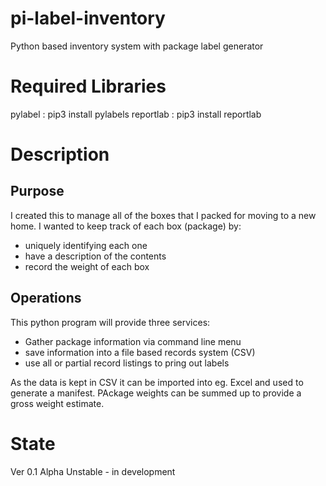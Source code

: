 # pi-label-inventory
Python based inventory system with package label generator

# Required Libraries

  pylabel   : pip3 install pylabels
  reportlab : pip3 install reportlab

# Description

## Purpose

I created this to manage all of the boxes that I packed for moving to a new home. I wanted to keep track of each box (package) by:

 - uniquely identifying each one
 - have a description of the contents
 - record the weight of each box

 ## Operations

 This python program will provide three services:

  - Gather package information via command line menu
  - save information into a file based records system (CSV)
  - use all or partial record listings to pring out labels

  As the data is kept in CSV it can be imported into eg. Excel and used to generate a manifest. PAckage weights can be summed up to provide a gross weight estimate.

  # State

  Ver 0.1 Alpha Unstable - in development


